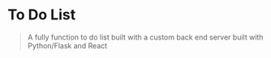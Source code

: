 # To Do List

> A fully function to do list built with a custom back end server built with Python/Flask and React